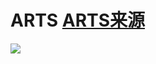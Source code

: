 # ARTS <a href="https://www.zhihu.com/question/301150832">ARTS来源</a>

<a href="https://996.icu"><img src="https://img.shields.io/badge/link-996.icu-red.svg"></a>
